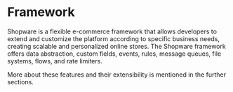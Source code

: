 # Framework

Shopware is a flexible e-commerce framework that allows developers to extend and customize the platform according to specific business needs, creating scalable and personalized online stores. The Shopware framework offers data abstraction, custom fields, events, rules, message queues, file systems, flows, and rate limiters.

More about these features and their extensibility is mentioned in the further sections.
